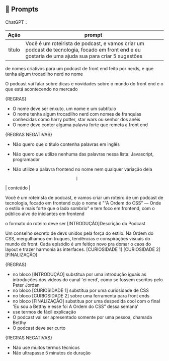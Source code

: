 ## 🧠 Prompts


ChatGPT：

|   Ação   | prompt                                                                                                                                                                                                                                                                         |
| :------: | ------------------------------------------------------------------------------------------------------------------------------------------------------------------------------------------------------------------------------------------------------------------------------ |
|  título  | Você é um roteirista de podcast, e vamos criar um podcast de tecnologia, focado em front end e eu gostaria de uma ajuda sua para criar 5 sugestões
de nomes criativos para um podcast de front end feito por nerds, e que tenha algum trocadilho nerd no nome

O podcast vai falar sobre dicas e novidades sobre o mundo do front end e o que está acontecendo no mercado

{REGRAS}

- O nome deve ser enxuto, um nome e um subtítulo
- O nome tenha algum trocadilho nerd com nomes de franquias conhecidas como harry potter, star wars ou senhor dos anéis
- O nome deve conter alguma palavra forte que remeta a front end

{REGRAS NEGATIVAS}

- Não quero que o título contenha palavras em inglês
- Não quero que utilize nenhuma das palavras nessa lista: Javascript, programador
- Não utilize a palavra frontend no nome nem qualquer variação dela



                                  |
| conteúdo |  

Você é um roteirista de podcast, e vamos criar um  roteiro de um podcast de tecnologia, focado em frontend cujo o nome é "“A Ordem do CSS” — Onde o estilo é mais forte que o lado sombrio" e tem foco em frontend,  com o público alvo de iniciantes em frontend

o formato do roteiro deve ser
[INTRODUÇÃO]Descrição do Podcast

Um conselho secreto de devs unidos pela força do estilo.
Na Ordem do CSS, mergulhamos em truques, tendências e conspirações visuais do mundo do front.
Cada episódio é um feitiço novo pra domar o caos do layout e trazer harmonia às interfaces. 
[CURIOSIDADE 1]
[CURIOSIDADE 2]
[FINALIZAÇÃO]

{REGRAS}

- no bloco [INTRODUÇÃO] substitua por uma introdução iguais as introduções dos vídeos do canal 'ei nerd', como se fossem escritos pelo Peter Jordan
- no bloco [CURIOSIDADE 1] substitua por uma curiosidade de CSS
- no bloco [CURIOSIDADE 2] sobre uma ferramenta para front ends
- no bloco [FINALIZAÇÃO] substitua por uma despedida cool com o final 'Eu sou a Betthy e esse foi A Ordem do CSS”  dessa semana' 
- use termos de fácil explicação
- O podcast vai ser apresentado somente por uma pessoa, chamada Betthy 
- O podcast deve ser curto

{REGRAS NEGATIVAS}
- Não use muitos termos técnicos
- Não ultrapasse 5 minutos de duração

